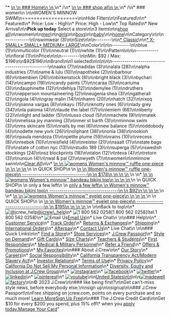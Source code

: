 "*   [\n    \n    ### Home\n    \n    ](/)\n*   /\n*   [\n    \n    ### shop all\n    \n    ](/all)\n*   /\n*   ### women\n    \n\nWOMEN'S MINNOW SWIM\n===================\n\nHide Filters\n\nFeatured\n\n*   Featured\n*   Price: Low - High\n*   Price: High - Low\n*   Top Rated\n*   New Arrival\n\n**Pick up today** Select a store\n\n3 items\n\n[shop all](/all/?crawl=no)\n\nwomen\n\n[men](/all/mens?crawl=no)\n\n[girls](/all/girls?crawl=no)\n\n[boys](/all/boys?crawl=no)\n\n[baby](/all/baby?crawl=no)\n\n[home](/all/home?crawl=no)\n\nCategory\n\n\n------------\n\n[](/all/womens?sub-categories=womens-shopall-swimwear&brand=MINNOW%20SWIM&crawl=no)swimwear (3)\n\nSize\n\n\n--------\n\n[*   Classic](/all/womens?brand=MINNOW%20SWIM&crawl=no&fit=Classic)\n\n[*   X-SMALL](/all/womens?brand=MINNOW%20SWIM&crawl=no&size=X-SMALL)[*   SMALL](/all/womens?brand=MINNOW%20SWIM&crawl=no&size=SMALL)[*   MEDIUM](/all/womens?brand=MINNOW%20SWIM&crawl=no&size=MEDIUM)[*   LARGE](/all/womens?brand=MINNOW%20SWIM&crawl=no&size=LARGE)\n\nColor\n\n\n---------\n\n[](/all/womens?brand=MINNOW%20SWIM&crawl=no&l_color=root-blue)blue (1)\n\n[](/all/womens?brand=MINNOW%20SWIM&crawl=no&l_color=root-multicolor)multicolor (1)\n\n[](/all/womens?brand=MINNOW%20SWIM&crawl=no&l_color=root-neutral)neutral (1)\n\n[](/all/womens?brand=MINNOW%20SWIM&crawl=no&l_color=root-white)white (1)\n\nPattern\n\n\n-----------\n\n[](/all/womens?brand=MINNOW%20SWIM&crawl=no&l_pattern=root-floral)floral (1)\n\nPrice\n\n\n---------\n\nMin: $92 / Max: $196\n\n$92$196\n\nBrand\n\n1 selected[](/all/womens?crawl=no)\n\n\n\n\n-----------------------------------------------\n\n[](/all/womens?brand=AAKS,MINNOW%20SWIM&crawl=no)aaks (7)\n\n[](/all/womens?brand=ADIDAS,MINNOW%20SWIM&crawl=no)adidas (3)\n\n[](/all/womens?brand=ALALA,MINNOW%20SWIM&crawl=no)alala (28)\n\n[](/all/womens?brand=ALPHA%20INDUSTRIES,MINNOW%20SWIM&crawl=no)alpha industries (7)\n\n[](/all/womens?brand=AME%20%26%20LULU,MINNOW%20SWIM&crawl=no)ame & lulu (10)\n\n[](/all/womens?brand=APOTHEKE,MINNOW%20SWIM&crawl=no)apotheke (2)\n\n[](/all/womens?brand=BARBOUR,MINNOW%20SWIM&crawl=no)barbour (6)\n\n[](/all/womens?brand=BEMBIEN,MINNOW%20SWIM&crawl=no)bembien (26)\n\n[](/all/womens?brand=Birkenstock,MINNOW%20SWIM&crawl=no)birkenstock (8)\n\n[](/all/womens?brand=BRIGHT%20BLACK,MINNOW%20SWIM&crawl=no)bright black (3)\n\n[](/all/womens?brand=BYCHARI,MINNOW%20SWIM&crawl=no)bychari (14)\n\n[](/all/womens?brand=CAMPO,MINNOW%20SWIM&crawl=no)campo (19)\n\n[](/all/womens?brand=CANDY%20PAINTS,MINNOW%20SWIM&crawl=no)candy paints (7)\n\n[](/all/womens?brand=CARAA,MINNOW%20SWIM&crawl=no)caraa (5)\n\n[](/all/womens?brand=CARIUMA,MINNOW%20SWIM&crawl=no)cariuma (3)\n\n[](/all/womens?brand=DAUPHINETTE,MINNOW%20SWIM&crawl=no)dauphinette (12)\n\n[](/all/womens?brand=DEHIYA,MINNOW%20SWIM&crawl=no)dehiya (12)\n\n[](/all/womens?brand=DEMYLEE,MINNOW%20SWIM&crawl=no)demylee (1)\n\n[](/all/womens?brand=DRUTHERS,MINNOW%20SWIM&crawl=no)druthers (2)\n\n[](/all/womens?brand=EPPERSON%20MOUNTAINEERING,MINNOW%20SWIM&crawl=no)epperson mountaineering (2)\n\n[](/all/womens?brand=EUGENIA%20SHEA,MINNOW%20SWIM&crawl=no)eugenia shea (3)\n\n[](/all/womens?brand=GATHERALL,MINNOW%20SWIM&crawl=no)gatherall (2)\n\n[](/all/womens?brand=GOLA,MINNOW%20SWIM&crawl=no)gola (4)\n\n[](/all/womens?brand=GRAY%20MALIN,MINNOW%20SWIM&crawl=no)gray malin (14)\n\n[](/all/womens?brand=HANRO,MINNOW%20SWIM&crawl=no)hanro (20)\n\n[](/all/womens?brand=HATCH,MINNOW%20SWIM&crawl=no)hatch (32)\n\n[](/all/womens?brand=IXOQ,MINNOW%20SWIM&crawl=no)ixoq (3)\n\n[](/all/womens?brand=JOANNA%20VARGAS,MINNOW%20SWIM&crawl=no)joanna vargas (8)\n\n[](/all/womens?brand=KAYU,MINNOW%20SWIM&crawl=no)kayu (15)\n\n[](/all/womens?brand=KNOTTY%20ONES,MINNOW%20SWIM&crawl=no)knotty ones (6)\n\n[](/all/womens?brand=LADY%20GREY,MINNOW%20SWIM&crawl=no)lady grey (34)\n\n[](/all/womens?brand=LA%20PALOMA,MINNOW%20SWIM&crawl=no)la paloma (4)\n\n[](/all/womens?brand=LAUDE%20THE%20LABEL,MINNOW%20SWIM&crawl=no)laude the label (17)\n\n[](/all/womens?brand=LEMLEM,MINNOW%20SWIM&crawl=no)lemlem (66)\n\n[](/all/womens?brand=LIBERTY,MINNOW%20SWIM&crawl=no)liberty (22)\n\n[](/all/womens?brand=LIGHT%20AND%20LADDER,MINNOW%20SWIM&crawl=no)light and ladder (5)\n\n[](/all/womens?brand=LUSSO%20CLOUD,MINNOW%20SWIM&crawl=no)lusso cloud (5)\n\n[](/all/womens?brand=MACHETE,MINNOW%20SWIM&crawl=no)machete (9)\n\n[](/all/womens?brand=MATEK,MINNOW%20SWIM&crawl=no)matek (4)\n\n[](/all/womens?brand=MELISSA%20JOY%20MANNING,MINNOW%20SWIM&crawl=no)melissa joy manning (3)\n\n[](/all/womens?brand=MER%20ST%20BARTH,MINNOW%20SWIM&crawl=no)mer st barth (3)\n\n[](/all/womens?crawl=no)minnow swim (3)\n\n[](/all/womens?brand=MINNOW%20SWIM,MS%20SKINCARE&crawl=no)ms skincare (5)\n\n[](/all/womens?brand=MINNOW%20SWIM,NAILS%20BY%20MEI&crawl=no)nails by mei (6)\n\n[](/all/womens?brand=MINNOW%20SWIM,NEW%20BALANCE&crawl=no)new balance (5)\n\n[](/all/womens?brand=MINNOW%20SWIM,ODDOBODY&crawl=no)oddobody (4)\n\n[](/all/womens?brand=MINNOW%20SWIM,ODETTE%20NEW%20YORK&crawl=no)odette new york (26)\n\n[](/all/womens?brand=MINNOW%20SWIM,OLIPHANT&crawl=no)oliphant (38)\n\n[](/all/womens?brand=MINNOW%20SWIM,ONIA&crawl=no)onia (38)\n\n[](/all/womens?brand=MINNOW%20SWIM,OOKIOH&crawl=no)ookioh (6)\n\n[](/all/womens?brand=MINNOW%20SWIM,PAULA%20MENDOZA&crawl=no)paula mendoza (1)\n\n[](/all/womens?brand=MINNOW%20SWIM,PETITE%20PLUME&crawl=no)petite plume (59)\n\n[](/all/womens?brand=MINNOW%20SWIM,RAINS&crawl=no)rains (10)\n\n[](/all/womens?brand=MINNOW%20SWIM,RECESS&crawl=no)recess (8)\n\n[](/all/womens?brand=MINNOW%20SWIM,REEBOK&crawl=no)reebok (10)\n\n[](/all/womens?brand=MINNOW%20SWIM,REISFIELD&crawl=no)reisfield (4)\n\n[](/all/womens?brand=MINNOW%20SWIM,REISTOR&crawl=no)reistor (21)\n\n[](/all/womens?brand=MINNOW%20SWIM,SAALT&crawl=no)saalt (7)\n\n[](/all/womens?brand=MINNOW%20SWIM,STATE%20BAGS&crawl=no)state bags (1)\n\n[](/all/womens?brand=MINNOW%20SWIM,STATE%20OF%20COTTON%20NYC&crawl=no)state of cotton nyc (13)\n\n[](/all/womens?brand=MINNOW%20SWIM,STUDIO%20189&crawl=no)studio 189 (3)\n\n[](/all/womens?brand=MINNOW%20SWIM,SUPERGA&crawl=no)superga (5)\n\n[](/all/womens?brand=MINNOW%20SWIM,SWEDISH%20STOCKINGS&crawl=no)swedish stockings (24)\n\n[](/all/womens?brand=MINNOW%20SWIM,SZ%20BLOCKPRINTS&crawl=no)sz blockprints (18)\n\n[](/all/womens?brand=MINNOW%20SWIM,TALON&crawl=no)talon (12)\n\n[](/all/womens?brand=MINNOW%20SWIM,TEVA&crawl=no)teva (4)\n\n[](/all/womens?brand=MINNOW%20SWIM,TRETORN&crawl=no)tretorn (3)\n\n[](/all/womens?brand=MINNOW%20SWIM,UNSUN&crawl=no)unsun (4)\n\n[](/all/womens?brand=MINNOW%20SWIM,WAL%20%26%20PAI&crawl=no)wal & pai (2)\n\n[](/all/womens?brand=MINNOW%20SWIM,WYETH&crawl=no)wyeth (7)\n\nwomen[](/all/?crawl=no)\n\nminnow swim[](/all/womens?crawl=no)\n\n[Clear All](/all/?crawl=no)\n\n*   [\n    \n    ![womens Women&apos;s minnow&trade; ruffle one-piece](https://www.jcrew.com/s7-img-facade/N7275_BL0021?hei=640&crop=0,0,512,0)\n    \n    \n    \n    ](/p/womens/categories/clothing/swimwear/womenaposs-minnowtrade-ruffle-one-piece/N7275?display=standard&fit=Classic&color_name=blue&colorProductCode=N7275)\n    \n    QUICK SHOP\n    \n    [\n    \n    Women's minnow™ ruffle one-piece\n    --------------------------------\n    \n    $178\n    \n    \n    \n    ](/p/womens/categories/clothing/swimwear/womenaposs-minnowtrade-ruffle-one-piece/N7275?display=standard&fit=Classic&color_name=blue&colorProductCode=N7275)\n    \n*   [\n    \n    ![womens Women&apos;s minnow&trade; bandeau bikini top](https://www.jcrew.com/s7-img-facade/N7975_BL0021?hei=640&crop=0,0,512,0)\n    \n    \n    \n    ](/p/womens/categories/clothing/swimwear/womenaposs-minnowtrade-bandeau-bikini-top/N7975?display=standard&fit=Classic&color_name=blue&colorProductCode=N7975)\n    \n    QUICK SHOP\n    \n    only a few left\n    \n    [only a few left\n    \n    Women's minnow™ bandeau bikini top\n    ----------------------------------\n    \n    $92\n    \n    \n    \n    ](/p/womens/categories/clothing/swimwear/womenaposs-minnowtrade-bandeau-bikini-top/N7975?display=standard&fit=Classic&color_name=blue&colorProductCode=N7975)\n    \n*   [\n    \n    ![womens Women&apos;s minnow&trade; eyelet one-piece](https://www.jcrew.com/s7-img-facade/N7976_WC6066?hei=640&crop=0,0,512,0)\n    \n    \n    \n    ](/p/womens/categories/clothing/swimwear/womenaposs-minnowtrade-eyelet-one-piece/N7976?display=standard&fit=Classic&color_name=white&colorProductCode=N7976)\n    \n    QUICK SHOP\n    \n    [\n    \n    Women's minnow™ eyelet one-piece\n    --------------------------------\n    \n    $195\n    \n    \n    \n    ](/p/womens/categories/clothing/swimwear/womenaposs-minnowtrade-eyelet-one-piece/N7976?display=standard&fit=Classic&color_name=white&colorProductCode=N7976)\n    \n\nBack to top\n\n*   ![@jcrew_help](/next-static/images/sidecar-modules/footer/twitter-2.svg)[@jcrew\\_help](https://twitter.com/jcrew_help)\n*   ![1 800 562 0258](/next-static/images/sidecar-modules/footer/phone-2.svg)[1 800 562 0258](tel:1 800 562 0258)\n*   ![Email Us](/next-static/images/sidecar-modules/footer/email.svg)[Email Us](mailto:help@jcrew.com)\n*   Live Chat\n    \n\n### Help\n\n*   [Customer Service](/help/customer-service)\n*   [Track Order](/help/order-status)\n*   [Returns & Exchanges](/help/returns-exchanges)\n*   [Shipping](/help/shipping-handling)\n*   [International Orders](/help/international-orders)\n*   [Afterpay](/afterpay-faq)\n*   [Contact Us](/help/contact-us)\n*   Live Chat\n    \n\n### Quick Links\n\n*   [Find a Store](https://stores.jcrew.com/search)\n*   [Store Services](/s/store-services)\n*   [J.Crew Passport](/s/rewards)\n*   [Style on Demand](/s/style-on-demand)\n*   [Gift Cards](/help/gift-card)\n*   [Size Charts](/r/size-charts)\n*   [Teachers & Students](/s/teacher-student-discount)\n*   [First Responders](/s/military-medical-first-responder-discount)\n*   [Medical & Military Personnel](/s/military-medical-first-responder-discount)\n*   [Refer a Friend](/share)\n*   [Offers & Promotions](/best-deals)\n*   [My Favorites](/favorites)\n\n### About J.Crew\n\n*   [Our Story](/s/aboutus)\n*   [Careers](https://jobs.jcrew.com)\n*   [Social Responsibility](/s/corporate-responsibility)\n*   [California Transparency Act/Modern Slavery Act](/s/CSR-california-transparency-act)\n*   [Investor Relations](https://investors.jcrew.com)\n*   [Terms of Use](/help/terms-of-use)\n*   [Privacy Policy](/help/privacy-policy)\n*   [California Do Not Sell My Personal Information](https://jcrew.clarip.com/dsr/create?brand=jcrew&type=3)\n*   [Diversity, Equity and Inclusion at J.Crew Group](/s/diversity-equity-inclusion)\n\n*   [![instagram](/next-static/images/sidecar-modules/footer/instagram-2.svg)](http://instagram.com/jcrew)\n*   [![facebook](/next-static/images/sidecar-modules/footer/facebook-2.svg)](https://www.facebook.com/jcrew)\n*   [![twitter](/next-static/images/sidecar-modules/footer/twitter-2.svg)](https://twitter.com/jcrew)\n*   [![linkedin](/next-static/images/sidecar-modules/footer/linkedin.svg)](https://www.linkedin.com/company/j-crew)\n*   [![pinterest](/next-static/images/sidecar-modules/footer/pinterest-2.svg)](http://pinterest.com/jcrew/)\n*   [![youtube](/next-static/images/sidecar-modules/footer/youtube-2.svg)](http://www.youtube.com/user/jcrewinsider)\n\n[United States\n\n](/r/context-chooser)\n\n[![madewell](/next-static/images/sidecar-modules/footer/madewell.svg)](https://www.madewell.com)[![factory](/next-static/images/sidecar-modules/navigation/jcrew-factory-logo-black.svg)](https://factory.jcrew.com)\n\n© 2023 J.Crew\n\n### like being first?\n\nGet can't-miss style news, before everybody else.\n\nsign up\n\nsignup\n\n### J.Crew Passport\n\nFree shipping on jcrew.com, points on every purchase and so much more! [Learn More](/s/rewards)[Sign Up Free](/?register=true)\n\n### The J.Crew Credit Card\n\nGet $10 for every $200 you spend, plus 15% off\\* when you [apply today.](/s/credit-card)[Manage Your Card](https://d.comenity.net/jcrew/)"